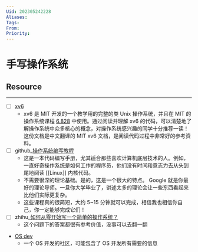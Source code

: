 ```yaml
---
Uid: 202305242228
Aliases: 
Tags: 
From: 
Priority: 
---
```

# 手写操作系统

## Resource
---
- [ ] [xv6](https://github.com/ranxian/xv6-chinese) 
	- xv6 是 MIT 开发的一个教学用的完整的类 Unix 操作系统，并且在 MIT 的操作系统课程 [6.828](http://pdos.csail.mit.edu/6.828/2012/xv6.html) 中使用。通过阅读并理解 xv6 的代码，可以清楚地了解操作系统中众多核心的概念，对操作系统感兴趣的同学十分推荐一读！这份文档是中文翻译的 MIT xv6 文档，是阅读代码过程中非常好的参考资料。
- [ ] github_[操作系统编写教程](https://github.com/ruiers/os-tutorial-cn)
	- 这是一本代码编写手册，尤其适合那些喜欢计算机底层技术的人。例如，一直好奇操作系统是如何工作的程序员，他们没有时间和意志力去从头到尾地阅读 [[Linux]] 内核代码。
	- 不需要很深的理论基础。是的，这是一个很大的特点。 Google 就是你最好的理论导师。一旦你大学毕业了，讲述太多的理论会让一些东西看起来比他们实际更复杂。
	- 这些课程真的很简短，大约 5~15 分钟就可以完成，相信我也相信你自己，你一定能够完成它们！
- [ ] zhihu_[如何从零开始写一个简单的操作系统？](https://www.zhihu.com/question/25628124)
	- 这个问题下的答案都很有参考价值，没事可以去翻一翻
- [OS dev](https://wiki.osdev.org/Main_Page)
	- 一个 OS 开发的社区，可能包含了 OS 开发所有需要的信息